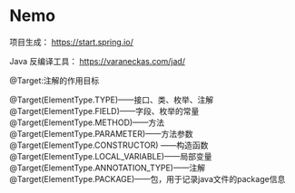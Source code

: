 # Nemo

项目生成：
https://start.spring.io/

Java 反编译工具：
https://varaneckas.com/jad/

@Target:注解的作用目标

@Target(ElementType.TYPE)——接口、类、枚举、注解
@Target(ElementType.FIELD)——字段、枚举的常量
@Target(ElementType.METHOD)——方法
@Target(ElementType.PARAMETER)——方法参数
@Target(ElementType.CONSTRUCTOR) ——构造函数
@Target(ElementType.LOCAL_VARIABLE)——局部变量
@Target(ElementType.ANNOTATION_TYPE)——注解
@Target(ElementType.PACKAGE)——包，用于记录java文件的package信息